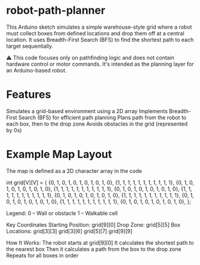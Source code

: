 # robot-path-planner
This Arduino sketch simulates a simple warehouse-style grid where a robot must collect boxes from defined locations and drop them off at a central location. It uses Breadth-First Search (BFS) to find the shortest path to each target sequentially.

⚠️ This code focuses only on pathfinding logic and does not contain hardware control or motor commands. It's intended as the planning layer for an Arduino-based robot.

# Features
Simulates a grid-based environment using a 2D array
Implements Breadth-First Search (BFS) for efficient path planning
Plans path from the robot to each box, then to the drop zone
Avoids obstacles in the grid (represented by 0s)

# Example Map Layout
The map is defined as a 2D character array in the code

int grid[V][V] = {
  {0, 1, 0, 1, 0, 1, 0, 1, 0, 1, 0},
  {1, 1, 1, 1, 1, 1, 1, 1, 1, 1, 1},
  {0, 1, 0, 1, 0, 1, 0, 1, 0, 1, 0},
  {1, 1, 1, 1, 1, 1, 1, 1, 1, 1, 1},
  {0, 1, 0, 1, 0, 1, 0, 1, 0, 1, 0},
  {1, 1, 1, 1, 1, 1, 1, 1, 1, 1, 1},
  {0, 1, 0, 1, 0, 1, 0, 1, 0, 1, 0},
  {1, 1, 1, 1, 1, 1, 1, 1, 1, 1, 1},
  {0, 1, 0, 1, 0, 1, 0, 1, 0, 1, 0},
  {1, 1, 1, 1, 1, 1, 1, 1, 1, 1, 1},
  {0, 1, 0, 1, 0, 1, 0, 1, 0, 1, 0},
};

Legend:
  0 – Wall or obstacle
  1 – Walkable cell

Key Coordinates
  Starting Position: grid[9][0]
  Drop Zone: grid[5][5]
  Box Locations:
    grid[3][3]
    grid[3][6]
    grid[5][7]
    grid[9][9]

How It Works:
  The robot starts at grid[9][0]
  It calculates the shortest path to the nearest box
  Then it calculates a path from the box to the drop zone
  Repeats for all boxes in order

